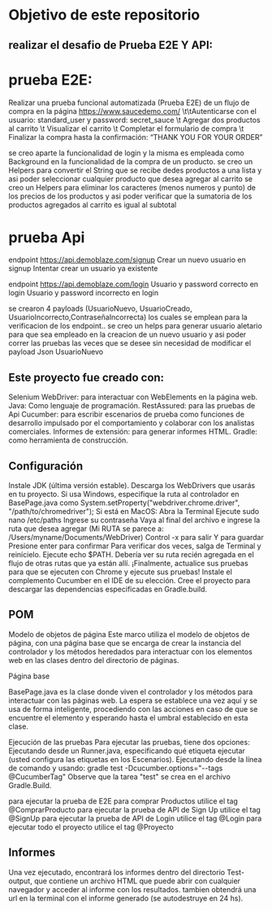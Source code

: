 # Objetivo de este repositorio

## realizar el desafio de Prueba E2E Y API:

# prueba E2E:
Realizar una prueba funcional automatizada (Prueba E2E) de un flujo de compra en la página https://www.saucedemo.com/
\t\tAutenticarse con el usuario: standard_user y password: secret_sauce
\t Agregar dos productos al carrito
\t Visualizar el carrito
\t Completar el formulario de compra
\t Finalizar la compra hasta la confirmación: “THANK YOU FOR YOUR ORDER”

se creo aparte la funcionalidad de login y la misma es empleada como Background en la funcionalidad de la compra de un producto.
se creo un Helpers para convertir el String que se recibe dedes productos a una lista y asi poder seleccionar cualquier producto que desea agregar al carrito
se creo un Helpers para eliminar los caracteres (menos numeros y punto) de los precios de los productos y asi poder verificar que la sumatoria de los productos agregados al carrito es igual al subtotal
  
# prueba Api
endpoint  https://api.demoblaze.com/signup
  Crear un nuevo usuario en signup
  Intentar crear un usuario ya existente

endpoint  https://api.demoblaze.com/login
  Usuario y password correcto en login
  Usuario y password incorrecto en login

se crearon 4 payloads (UsuarioNuevo, UsuarioCreado, UsuarioIncorrecto,ContraseñaIncorrecta) los cuales se emplean para la verificacion de los endpoint.. se creo un helps para generar usuario aletario para que sea empleado en la creacion de un nuevo usuario y asi poder correr las pruebas las veces que se desee sin necesidad de modificar el payload Json UsuarioNuevo

## Este proyecto fue creado con:

Selenium WebDriver: para interactuar con WebElements en la página web. 
Java: Como lenguaje de programación. 
RestAssured: para las pruebas de Api
Cucumber: para escribir escenarios de prueba como funciones de desarrollo impulsado por el comportamiento y colaborar con los analistas comerciales. 
Informes de extensión: para generar informes HTML. 
Gradle: como herramienta de construcción. 

## Configuración

Instale JDK (última versión estable). Descarga los WebDrivers que usarás en tu proyecto. Si usa Windows, especifique la ruta al controlador en BasePage.java como System.setProperty("webdriver.chrome.driver", "/path/to/chromedriver"); Si está en MacOS: Abra la Terminal Ejecute sudo nano /etc/paths Ingrese su contraseña Vaya al final del archivo e ingrese la ruta que desea agregar (Mi RUTA se parece a: /Users/myname/Documents/WebDriver) Control -x para salir Y para guardar Presione enter para confirmar Para verificar dos veces, salga de Terminal y reinícielo. Ejecute echo $PATH. Debería ver su ruta recién agregada en el flujo de otras rutas que ya están allí. ¡Finalmente, actualice sus pruebas para que se ejecuten con Chrome y ejecute sus pruebas! Instale el complemento Cucumber en el IDE de su elección. Cree el proyecto para descargar las dependencias especificadas en Gradle.build.

## POM

Modelo de objetos de página Este marco utiliza el modelo de objetos de página, con una página base que se encarga de crear la instancia del controlador y los métodos heredados para interactuar con los elementos web en las clases dentro del directorio de páginas.

Página base

BasePage.java es la clase donde viven el controlador y los métodos para interactuar con las páginas web. La espera se establece una vez aquí y se usa de forma inteligente, procediendo con las acciones en caso de que se encuentre el elemento y esperando hasta el umbral establecido en esta clase.

Ejecución de las pruebas Para ejecutar las pruebas, tiene dos opciones:
Ejecutando desde un Runner.java, especificando qué etiqueta ejecutar (usted configura las etiquetas en los Escenarios). Ejecutando desde la línea de comando y usando: gradle test -Dcucumber.options="--tags @CucumberTag" Observe que la tarea "test" se crea en el archivo Gradle.Build.

para ejecutar la prueba de E2E para comprar Productos utilice el tag @ComprarProducto
para ejecutar la prueba de API de Sign Up utilice el tag @SignUp 
para ejecutar la prueba de API de Login utilice el tag @Login
para ejecutar todo el proyecto utilice el tag @Proyecto

## Informes

Una vez ejecutado, encontrará los informes dentro del directorio Test-output, que contiene un archivo HTML que puede abrir con cualquier navegador y acceder al informe con los resultados.
tambien obtendrá una url en la terminal con el informe generado (se autodestruye en 24 hs).
